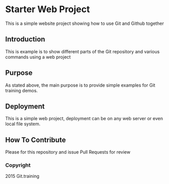 # Starter Web Project

This is a simple website project
showing how to use Git and Github together

## Introduction

This is example is to show different parts
of the Git repository and various commands
using a web project

## Purpose

As stated above, the main purpose is to
provide simple examples for Git training
demos.

## Deployment

This is a simple web project, deployment
can be on any web server or even local
file system.

## How To Contribute

Please for this repository and issue Pull Requests for review

### Copyright

2015 Git.training
